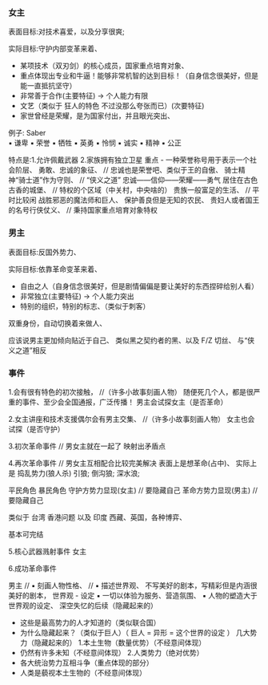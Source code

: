 ### 女主
表面目标:对技术喜爱，以及分享很爽;

实际目标:守护内部变革来着、

- 某项技术（双刃剑）的核心成员，国家重点培育对象、
- 重点体现出专业和牛逼！能够非常机智的达到目标！（自身信念很美好，但是能一直抵抗坚守）
- 非常善于合作(主要特征) -> 个人能力有限
- 文艺（类似于 狂人的特色 不过没那么夸张而已）(次要特征)
- 家世曾经是荣耀，是为国家付出，并且眼光突出、

例子: Saber  
▪ 谦卑
▪ 荣誉
▪ 牺牲
▪ 英勇
▪ 怜悯
▪ 诚实
▪ 精神
▪ 公正

特点是:1.允许佩戴武器 2.家族拥有独立卫星
重点 - 一种荣誉称号用于表示一个社会阶层、
勇敢、忠诚的象征、
// 忠诚也是荣誉吧、类似于王的自傲、
骑士精神“骑士道”作为守则、
// “侠义之道”
忠诚——信仰——荣耀——勇气
居住在古色古香的城堡、
// 特权的个区域（中关村，中央啥的）
贵族一般富足的生活、
// 平时比较闲
战胜邪恶的魔法师和巨人、
保护善良但是无知的农民、
贵妇人或者国王的名号行侠仗义、
// 秉持国家重点培育对象特权

### 男主

表面目标:反国外势力、

实际目标:依靠革命变革来着、
- 自由之人（自身信念很美好，但是剧情偏偏是要让美好的东西捏碎给别人看）
- 非常独立(主要特征) -> 个人能力突出
- 特别的组织，特别的标志、（类似于刺客）

双重身份，自动切换着来做人、

应该说男主更加倾向贴近于自己、
类似黑之契约者的黑、以及 F/Z 切丝、
与“侠义之道”相反


### 事件

1.会有很有特色的初次接触，		//（许多小故事刻画人物）
随便死几个人，都是很严重的事件、至少会全国通报，广泛传播！
男主会试探女主（是否革命）

2.女主讲座和技术支援偶尔会有男主交集、      //（许多小故事刻画人物）
女主也会试探（是否守护）

3.初次革命事件			// 男女主就在一起了
映射出矛盾点

4.再次革命事件			// 男女主互相配合比较完美解决
表面上是想革命(占中)、
实际上是 捣乱势力(狼人杀)
引狼;
倒沟狼;
深水浪;

平民角色
暴民角色
守护方势力显现(女主)
// 要隐藏自己
革命方势力显现(男主)
// 要隐藏自己

类似于 台湾 香港问题 以及 印度 西藏、英国，各种博弈、

基本可完结

5.核心武器溅射事件
女主

6.成功革命事件

男主
// ▪ 刻画人物性格、
// ▪ 描述世界观、
不写美好的剧本，写精彩但是内涵很美好的剧本，
世界观 - 设定
▪ 一切以体验为服务、营造氛围、
▪ 人物的塑造大于世界观的设定、
深空失忆的后续（隐藏起来的）
- 这些是最高势力的人才知道的（类似联合国）
- 为什么隐藏起来？（类似于巨人）（ 巨人 = 异形 = 这个世界的设定 ）
几大势力（隐藏起来的）
1.本土生物（数量优势）（不经意间体现）
- 仍然有许多未知（不经意间体现）
2.人类势力（绝对优势）
- 各大统治势力互相斗争（重点体现的部分）
- 人类是藐视本土生物的（不经意间体现）

